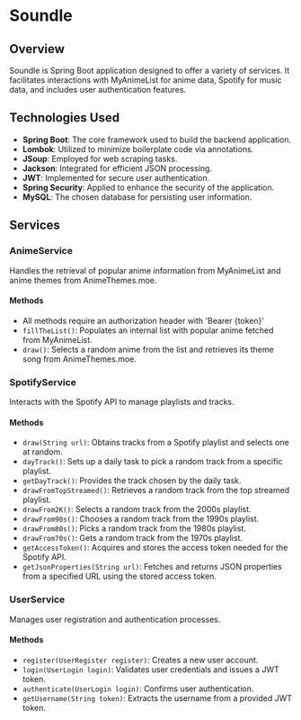 # Soundle

## Overview
Soundle is Spring Boot application designed to offer a variety of services. It facilitates interactions with MyAnimeList for anime data, Spotify for music data, and includes user authentication features. 

## Technologies Used
- **Spring Boot**: The core framework used to build the backend application.
- **Lombok**: Utilized to minimize boilerplate code via annotations.
- **JSoup**: Employed for web scraping tasks.
- **Jackson**: Integrated for efficient JSON processing.
- **JWT**: Implemented for secure user authentication.
- **Spring Security**: Applied to enhance the security of the application.
- **MySQL**: The chosen database for persisting user information.

## Services

### AnimeService
Handles the retrieval of popular anime information from MyAnimeList and anime themes from AnimeThemes.moe.

#### Methods
- All methods require an authorization header with 'Bearer {token}'
- `fillTheList()`: Populates an internal list with popular anime fetched from MyAnimeList.
- `draw()`: Selects a random anime from the list and retrieves its theme song from AnimeThemes.moe.

### SpotifyService
Interacts with the Spotify API to manage playlists and tracks.

#### Methods
- `draw(String url)`: Obtains tracks from a Spotify playlist and selects one at random.
- `dayTrack()`: Sets up a daily task to pick a random track from a specific playlist.
- `getDayTrack()`: Provides the track chosen by the daily task.
- `drawFromTopStreamed()`: Retrieves a random track from the top streamed playlist.
- `drawFrom2K()`: Selects a random track from the 2000s playlist.
- `drawFrom90s()`: Chooses a random track from the 1990s playlist.
- `drawFrom80s()`: Picks a random track from the 1980s playlist.
- `drawFrom70s()`: Gets a random track from the 1970s playlist.
- `getAccessToken()`: Acquires and stores the access token needed for the Spotify API.
- `getJsonProperties(String url)`: Fetches and returns JSON properties from a specified URL using the stored access token.

### UserService
Manages user registration and authentication processes.

#### Methods
- `register(UserRegister register)`: Creates a new user account.
- `login(UserLogin login)`: Validates user credentials and issues a JWT token.
- `authenticate(UserLogin login)`: Confirms user authentication.
- `getUsername(String token)`: Extracts the username from a provided JWT token.
